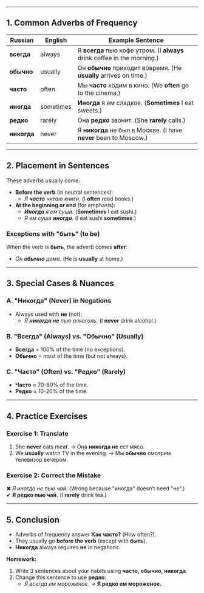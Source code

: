 
---

## **1. Common Adverbs of Frequency**  

| **Russian**  | **English**  | **Example Sentence**  |  
|-------------|------------|----------------------|  
| **всегда**  | always     | Я **всегда** пью кофе утром. (I **always** drink coffee in the morning.) |  
| **обычно**  | usually    | Он **обычно** приходит вовремя. (He **usually** arrives on time.) |  
| **часто**   | often      | Мы **часто** ходим в кино. (We **often** go to the cinema.) |  
| **иногда**  | sometimes  | **Иногда** я ем сладкое. (**Sometimes** I eat sweets.) |  
| **редко**   | rarely     | Она **редко** звонит. (She **rarely** calls.) |  
| **никогда** | never      | Я **никогда** не был в Москве. (I have **never** been to Moscow.) |  

---

## **2. Placement in Sentences**  
These adverbs usually come:  
- **Before the verb** (in neutral sentences):  
  - *Я **часто** читаю книги.* (I **often** read books.)  
- **At the beginning or end** (for emphasis):  
  - ***Иногда** я ем суши.* (**Sometimes** I eat sushi.)  
  - *Я ем суши **иногда**.* (I eat sushi **sometimes**.)  

### **Exceptions with "быть" (to be)**  
When the verb is **быть**, the adverb comes **after**:  
- *Он **обычно** дома.* (He is **usually** at home.)  

---

## **3. Special Cases & Nuances**  

### **A. "Никогда" (Never) in Negations**  
- Always used with **не** (not):  
  - *Я **никогда не** пью алкоголь.* (I **never** drink alcohol.)  

### **B. "Всегда" (Always) vs. "Обычно" (Usually)**  
- **Всегда** = 100% of the time (no exceptions).  
- **Обычно** = most of the time (but not always).  

### **C. "Часто" (Often) vs. "Редко" (Rarely)**  
- **Часто** ≈ 70-80% of the time.  
- **Редко** ≈ 10-20% of the time.  

---

## **4. Practice Exercises**  

### **Exercise 1: Translate**  
1. She **never** eats meat. → Она **никогда не** ест мясо.  
2. We **usually** watch TV in the evening. → Мы **обычно** смотрим телевизор вечером.  

### **Exercise 2: Correct the Mistake**  
✖ *Я иногда не пью чай.* (Wrong because "иногда" doesn’t need "не".)  
✔ **Я редко пью чай.** (I **rarely** drink tea.)  

---

## **5. Conclusion**  
- Adverbs of frequency answer **Как часто?** (How often?).  
- They usually go **before the verb** (except with **быть**).  
- **Никогда** always requires **не** in negations.  

**Homework:**  
1. Write 3 sentences about your habits using **часто, обычно, никогда**.  
2. Change this sentence to use **редко**:  
   - *Я всегда ем мороженое.* → **Я редко ем мороженое.**  
